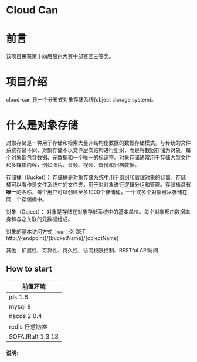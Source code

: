 # Cloud Can

# 前言

该项目荣获第十四届服创大赛中部赛区三等奖。

# 项目介绍


cloud-can 是一个分布式对象存储系统(object storage system)。


# 什么是对象存储

对象存储是一种用于存储和检索大量非结构化数据的数据存储模式。与传统的文件系统存储不同，对象存储不以文件层次结构进行组织，而是将数据存储为对象，每个对象都包含数据、元数据和一个唯一的标识符。对象存储通常用于存储大型文件和多媒体内容，例如图片、音频、视频、备份和归档数据。

存储桶（Bucket）： 存储桶是对象存储系统中用于组织和管理对象的容器。存储桶可以看作是文件系统中的文件夹，用于对对象进行逻辑分组和管理。存储桶具有**唯一**的名称，每个用户可以创建至多1000个存储桶，一个或多个对象可以存储在同一个存储桶中。

对象（Object）： 对象是存储在对象存储系统中的基本单位。每个对象都由数据本身和与之关联的元数据组成。

对象的基本访问方式：curl -X GET http://{endpoint}/{bucketName}/{objectName}

其他：扩展性、可靠性、持久性、访问权限控制、RESTful API访问

## How to start


| 前置环境             |
|------------------|
| jdk 1.8          |
| mysql 8          |
| nacos 2.0.4      |
| redis 任意版本       |
| SOFAJRaft 1.3.13 |



#### 说明:



